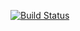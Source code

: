 [![Build Status](https://travis-ci.org/Manvinderatfinder/hiptest-mocha.svg?branch=master)](https://travis-ci.org/Manvinderatfinder/hiptest-mocha)
